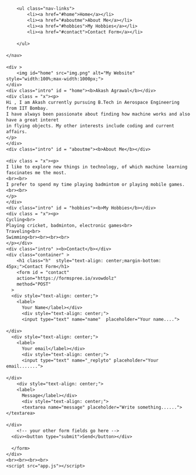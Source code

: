 
<html lang = "en">
<head>
	<meta  charset="UTF=8"/>
	<meta name="viewport" content="width=device-width, initial-scale=1.0"/>
	<meta http-equiv="X-UA-Compatible" content="ie=edge"/>
	<link rel="stylesheet" href="WEB.css"/>
	<title>XYZ</title>
</head>
<body>
	<nav>
		<div class="hamburger">
			<div class="line"></div>
			<div class="line"></div>
			<div class="line"></div>
		</div>
		
		<ul class="nav-links">
			<li><a href="#home">Home</a></li>
			<li><a href="#aboutme">About Me</a></li>
			<li><a href="#hobbies">My Hobbies</a></li>
			<li><a href="#contact">Contact Form</a></li>
			
		</ul>
		
	</nav>
	
	<div >
		<img id="home" src="img.png" alt="My Website" style="width:100%;max-width:1000px;">
	</div>
	<div class="intro" id = "home"><b>Akash Agrawal</b></div>
	<div class = "x"><p>
	Hi , I am Akash currently pursuing B.Tech in Aerospace Engineering from IIT Bombay.
	I have always been passionate about finding how machine works and also have a great interet
	in flying objects. My other interests include coding and current affairs.
	</p>
	</div>
	<div class="intro" id = "aboutme"><b>About Me</b></div>
	
	<div class = "x"><p>	
	I like to explore new things in technology, of which machine learning fascinates me the most.
	<br><br>
	I prefer to spend my time playing badmintom or playing mobile games.
	<br><br>
	</p>
	</div>
	<div class="intro" id = "hobbies"><b>My Hobbies</b></div>
	<div class = "x"><p>
	Cycling<br>
    Playing cricket, badminton, electronic games<br>
    Traveling<br>
    Swimming<br><br><br><br>
	</p></div>
	<div class="intro" ><b>Contact</b></div>
	<div class="container" >
		<h1 class="h"  style="text-align: center;margin-bottom: 45px;">Contact Form</h1>
		<form id = "contact"
		action="https://formspree.io/xvowdolz"
		method="POST"
	  >
	  <div style="text-align: center;">
		<label>
		  Your Name</label></div>
		  <div style="text-align: center;">
		  <input type="text" name="name"  placeholder="Your name....">
		
	</div>
	  <div style="text-align: center;">
		<label>
		  Your email</label></div>
		  <div style="text-align: center;">
		  <input type="text" name="_replyto" placeholder="Your email.......">
		
	</div>
		<div style="text-align: center;">
		<label>
		  Message</label></div>
		  <div style="text-align: center;">
		  <textarea name="message" placeholder="Write something......"></textarea>
		
	</div>
		<!-- your other form fields go here -->
	  <div><button type="submit">Send</button></div>	
		
	  </form>
	</div>
	<br><br><br><br>
	<script src="app.js"></script>
</body>
</html>
